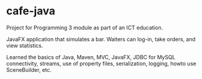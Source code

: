 # cafe-java
Project for Programming 3 module as part of an ICT education. 

JavaFX application that simulates a bar. Waiters can log-in, take orders, and view statistics. 

Learned the basics of Java, Maven, MVC, JavaFX, JDBC for MySQL connectivity, streams, use of property files, serialization, logging, howto use SceneBuilder, etc.
